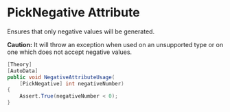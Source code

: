 # PickNegative Attribute

Ensures that only negative values will be generated.

**Caution:** It will throw an exception when used on an unsupported type or on one which does not accept negative values.

```csharp
[Theory]
[AutoData]
public void NegativeAttributeUsage(
    [PickNegative] int negativeNumber)
{
    Assert.True(negativeNumber < 0);
}
```
